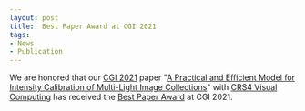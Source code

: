 ```yaml
---
layout: post
title:  Best Paper Award at CGI 2021
tags:
- News
- Publication
---
```

We are honored that our <a href="http://www.cgs-network.org/cgi21/" target="_blank">CGI 2021</a> paper "<a href="./research/light-calibration/" target="_blank">A Practical and Efficient Model for Intensity Calibration of Multi-Light Image Collections</a>" with <a href="http://www.crs4.it/vic" target="_blank">CRS4 Visual Computing</a> has received the <a href="http://www.cgs-network.org/cgi21/cgi-awards/" target="_blank">Best Paper Award</a> at CGI 2021.
